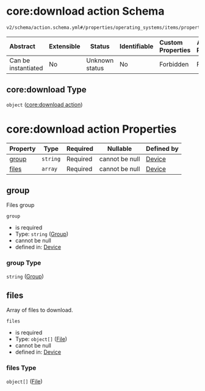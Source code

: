 # core:download action Schema

```txt
v2/schema/action.schema.yml#/properties/operating_systems/items/properties/steps/items/properties/actions/items/oneOf/18/properties/core:download
```




| Abstract            | Extensible | Status         | Identifiable | Custom Properties | Additional Properties | Access Restrictions | Defined In                                                           |
| :------------------ | ---------- | -------------- | ------------ | :---------------- | --------------------- | ------------------- | -------------------------------------------------------------------- |
| Can be instantiated | No         | Unknown status | No           | Forbidden         | Forbidden             | none                | [device.schema.json\*](../device.schema.json "open original schema") |

## core:download Type

`object` ([core:download action](device-properties-operating-systems-operating-system-properties-steps-step-properties-group-step-action-oneof-coredownload-action-properties-coredownload-action.md))

# core:download action Properties

| Property        | Type     | Required | Nullable       | Defined by                                                                                                                                                                                                                                                                                                                                                          |
| :-------------- | -------- | -------- | -------------- | :------------------------------------------------------------------------------------------------------------------------------------------------------------------------------------------------------------------------------------------------------------------------------------------------------------------------------------------------------------------ |
| [group](#group) | `string` | Required | cannot be null | [Device](device-properties-operating-systems-operating-system-properties-steps-step-properties-group-step-action-oneof-coredownload-action-properties-coredownload-action-properties-group.md "v2/schema/action.schema.yml#/properties/operating_systems/items/properties/steps/items/properties/actions/items/oneOf/18/properties/core:download/properties/group") |
| [files](#files) | `array`  | Required | cannot be null | [Device](device-properties-operating-systems-operating-system-properties-steps-step-properties-group-step-action-oneof-coredownload-action-properties-coredownload-action-properties-files.md "v2/schema/action.schema.yml#/properties/operating_systems/items/properties/steps/items/properties/actions/items/oneOf/18/properties/core:download/properties/files") |

## group

Files group


`group`

-   is required
-   Type: `string` ([Group](device-properties-operating-systems-operating-system-properties-steps-step-properties-group-step-action-oneof-coredownload-action-properties-coredownload-action-properties-group.md))
-   cannot be null
-   defined in: [Device](device-properties-operating-systems-operating-system-properties-steps-step-properties-group-step-action-oneof-coredownload-action-properties-coredownload-action-properties-group.md "v2/schema/action.schema.yml#/properties/operating_systems/items/properties/steps/items/properties/actions/items/oneOf/18/properties/core:download/properties/group")

### group Type

`string` ([Group](device-properties-operating-systems-operating-system-properties-steps-step-properties-group-step-action-oneof-coredownload-action-properties-coredownload-action-properties-group.md))

## files

Array of files to download.


`files`

-   is required
-   Type: `object[]` ([File](device-properties-operating-systems-operating-system-properties-steps-step-properties-group-step-action-oneof-coredownload-action-properties-coredownload-action-properties-files-file.md))
-   cannot be null
-   defined in: [Device](device-properties-operating-systems-operating-system-properties-steps-step-properties-group-step-action-oneof-coredownload-action-properties-coredownload-action-properties-files.md "v2/schema/action.schema.yml#/properties/operating_systems/items/properties/steps/items/properties/actions/items/oneOf/18/properties/core:download/properties/files")

### files Type

`object[]` ([File](device-properties-operating-systems-operating-system-properties-steps-step-properties-group-step-action-oneof-coredownload-action-properties-coredownload-action-properties-files-file.md))
